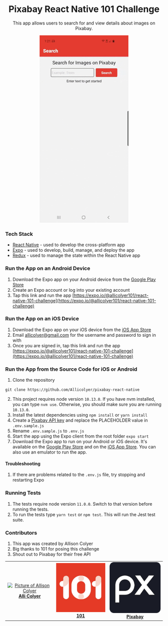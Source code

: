 <div align="center">

# Pixabay React Native 101 Challenge

This app allows users to search for and view details about images on Pixabay.

![gif-of-app](./src/assets/app.gif)

</div>

### Tech Stack

- [React Native](https://reactnative.dev/) - used to develop the cross-platform app
- [Expo](https://docs.expo.io/) - used to develop, build, manage, and deploy the app
- [Redux](https://redux.js.org/) - used to manage the state within the React Native app

### Run the App on an Android Device

1. Download the Expo app on your Android device from the [Google Play Store](https://play.google.com/store/apps/details?id=host.exp.exponent)
2. Create an Expo account or log into your existing account
3. Tap this link and run the app [https://expo.io/@allicolyer101/react-native-101-challenge](https://expo.io/@allicolyer101/react-native-101-challenge)

### Run the App on an iOS Device

1. Download the Expo app on your iOS device from the [iOS App Store](https://apps.apple.com/us/app/expo-client/id982107779)
2. Email allicolyer@gmail.com for the username and password to sign in with
3. Once you are signed in, tap this link and run the app [https://expo.io/@allicolyer101/react-native-101-challenge](https://expo.io/@allicolyer101/react-native-101-challenge)

### Run the App from the Source Code for iOS or Android

1. Clone the repository

```
git clone https://github.com/Allicolyer/pixabay-react-native
```

2. This project requires node version `10.13.0`. If you have nvm installed, you can type `nvm use`. Otherwise, you should make sure you are running `10.13.0`.
3. Install the latest dependencies using `npm install` or `yarn install`
4. Create a [Pixabay API key](https://pixabay.com/api/docs/) and replace the PLACEHOLDER value in `.env.sample.js`
5. Rename `.env.sample.js` to `.env.js`
6. Start the app using the Expo client from the root folder `expo start`
7. Download the Expo app to run on your Android or iOS device. It's available on the [Google Play Store](https://play.google.com/store/apps/details?id=host.exp.exponent) and on the [iOS App Store](https://apps.apple.com/us/app/expo-client/id982107779). You can also use an emulator to run the app.

#### Troubleshooting

1. If there are problems related to the `.env.js` file, try stopping and restarting Expo

### Running Tests

1. The tests require node version `11.0.0`. Switch to that version before running the tests.
2. To run the tests type `yarn test` or `npm test`. This will run the Jest test suite.

### Contributors

1. This app was created by Allison Colyer
2. Big thanks to 101 for posing this challenge
3. Shout out to Pixabay for their free API

<table>
  <tr>
    <td align="center"><a href="https://github.com/allicolyer"><img src="https://avatars1.githubusercontent.com/u/11083917?s=460&v=4" width="200px;" alt="Picture of Allison Colyer"/><br /><b>Alli Colyer</b></a></td>
    <td align="center"><a href="https://www.101edu.co"><img src="./src/assets/101.png" width="200px;" alt="101 Logo"/><br /><b>101</b></a></td>
    <td align="center"><a href="https://pixabay.com/"><img src="./src/assets/pixabay.png" width="200px;" alt="Pixabay Logo"/><br /><b>Pixabay</b></a></td>
  </tr>
</table>
